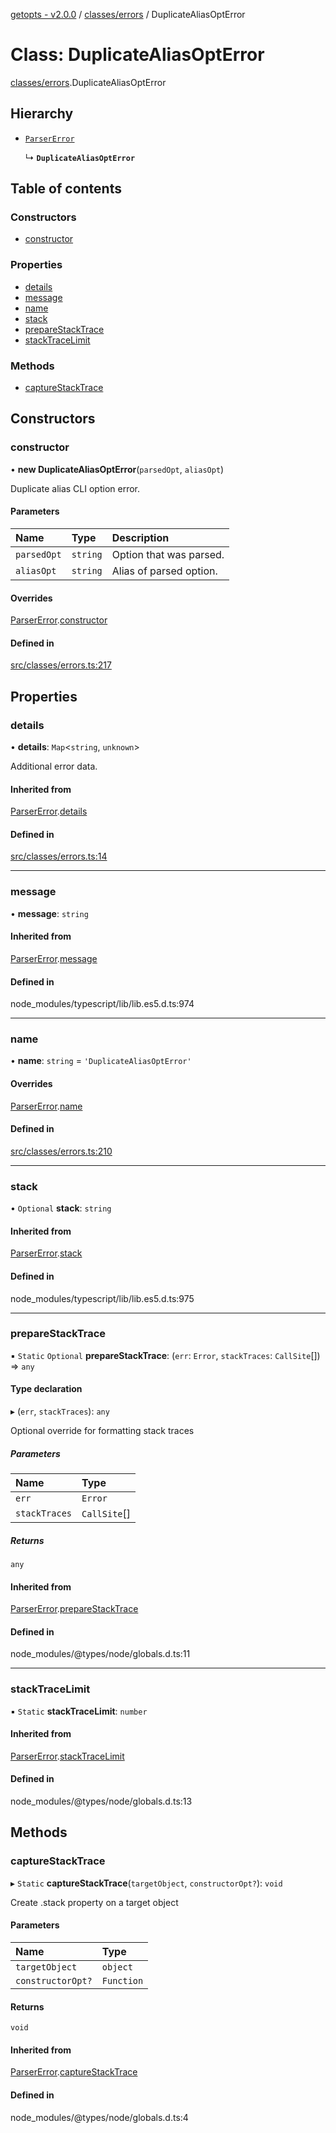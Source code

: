 [getopts - v2.0.0](../README.md) / [classes/errors](../modules/classes_errors.md) / DuplicateAliasOptError

# Class: DuplicateAliasOptError

[classes/errors](../modules/classes_errors.md).DuplicateAliasOptError

## Hierarchy

- [`ParserError`](classes_errors.ParserError.md)

  ↳ **`DuplicateAliasOptError`**

## Table of contents

### Constructors

- [constructor](classes_errors.DuplicateAliasOptError.md#constructor)

### Properties

- [details](classes_errors.DuplicateAliasOptError.md#details)
- [message](classes_errors.DuplicateAliasOptError.md#message)
- [name](classes_errors.DuplicateAliasOptError.md#name)
- [stack](classes_errors.DuplicateAliasOptError.md#stack)
- [prepareStackTrace](classes_errors.DuplicateAliasOptError.md#preparestacktrace)
- [stackTraceLimit](classes_errors.DuplicateAliasOptError.md#stacktracelimit)

### Methods

- [captureStackTrace](classes_errors.DuplicateAliasOptError.md#capturestacktrace)

## Constructors

### constructor

• **new DuplicateAliasOptError**(`parsedOpt`, `aliasOpt`)

Duplicate alias CLI option error.

#### Parameters

| Name        | Type     | Description             |
| :---------- | :------- | :---------------------- |
| `parsedOpt` | `string` | Option that was parsed. |
| `aliasOpt`  | `string` | Alias of parsed option. |

#### Overrides

[ParserError](classes_errors.ParserError.md).[constructor](classes_errors.ParserError.md#constructor)

#### Defined in

[src/classes/errors.ts:217](https://github.com/prasadrajandran/node-getopts/blob/f04388b/src/classes/errors.ts#L217)

## Properties

### details

• **details**: `Map`<`string`, `unknown`\>

Additional error data.

#### Inherited from

[ParserError](classes_errors.ParserError.md).[details](classes_errors.ParserError.md#details)

#### Defined in

[src/classes/errors.ts:14](https://github.com/prasadrajandran/node-getopts/blob/f04388b/src/classes/errors.ts#L14)

---

### message

• **message**: `string`

#### Inherited from

[ParserError](classes_errors.ParserError.md).[message](classes_errors.ParserError.md#message)

#### Defined in

node_modules/typescript/lib/lib.es5.d.ts:974

---

### name

• **name**: `string` = `'DuplicateAliasOptError'`

#### Overrides

[ParserError](classes_errors.ParserError.md).[name](classes_errors.ParserError.md#name)

#### Defined in

[src/classes/errors.ts:210](https://github.com/prasadrajandran/node-getopts/blob/f04388b/src/classes/errors.ts#L210)

---

### stack

• `Optional` **stack**: `string`

#### Inherited from

[ParserError](classes_errors.ParserError.md).[stack](classes_errors.ParserError.md#stack)

#### Defined in

node_modules/typescript/lib/lib.es5.d.ts:975

---

### prepareStackTrace

▪ `Static` `Optional` **prepareStackTrace**: (`err`: `Error`, `stackTraces`: `CallSite`[]) => `any`

#### Type declaration

▸ (`err`, `stackTraces`): `any`

Optional override for formatting stack traces

##### Parameters

| Name          | Type         |
| :------------ | :----------- |
| `err`         | `Error`      |
| `stackTraces` | `CallSite`[] |

##### Returns

`any`

#### Inherited from

[ParserError](classes_errors.ParserError.md).[prepareStackTrace](classes_errors.ParserError.md#preparestacktrace)

#### Defined in

node_modules/@types/node/globals.d.ts:11

---

### stackTraceLimit

▪ `Static` **stackTraceLimit**: `number`

#### Inherited from

[ParserError](classes_errors.ParserError.md).[stackTraceLimit](classes_errors.ParserError.md#stacktracelimit)

#### Defined in

node_modules/@types/node/globals.d.ts:13

## Methods

### captureStackTrace

▸ `Static` **captureStackTrace**(`targetObject`, `constructorOpt?`): `void`

Create .stack property on a target object

#### Parameters

| Name              | Type       |
| :---------------- | :--------- |
| `targetObject`    | `object`   |
| `constructorOpt?` | `Function` |

#### Returns

`void`

#### Inherited from

[ParserError](classes_errors.ParserError.md).[captureStackTrace](classes_errors.ParserError.md#capturestacktrace)

#### Defined in

node_modules/@types/node/globals.d.ts:4
